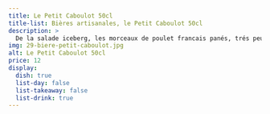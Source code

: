 ```yaml
---
title: Le Petit Caboulot 50cl
title-list: Bières artisanales, le Petit Caboulot 50cl
description: >
  De la salade iceberg, les morceaux de poulet francais panés, trés peu d'anchois.
img: 29-biere-petit-caboulot.jpg
alt: Le Petit Caboulot 50cl
price: 12
display: 
  dish: true
  list-day: false
  list-takeaway: false
  list-drink: true
---
```


